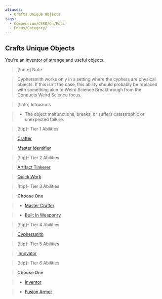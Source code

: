 ```yaml
---
aliases:
  - Crafts Unique Objects
tags:
  - Compendium/CSRD/en/Foci
  - Focus/Category/
---
```

  
    
## Crafts Unique Objects    
You're an inventor of strange and useful objects.    
  
>[!note] Note    
>Cyphersmith works only in a setting where the cyphers are physical objects. If this isn't the case, this ability should probably be replaced with something akin to Weird Science Breakthrough from the Conducts Weird Science focus.   
    
  
>[!info] Intrusions    
>- The object malfunctions, breaks, or suffers catastrophic or unexpected failure.    
  
  
>[!tip]- Tier 1 Abilities    
> [Crafter](Crafter.md)    
> [Master Identifier](Master-Identifier.md)    
  
  
>[!tip]- Tier 2 Abilities    
> [Artifact Tinkerer](Artifact-Tinkerer.md)    
> [Quick Work](Quick-Work.md)    
  
  
>[!tip]- Tier 3 Abilities    
> **Choose One**    
>- [Master Crafter](Master-Crafter.md)    
>- [Built In Weaponry](Built-In-Weaponry.md)    
  
  
>[!tip]- Tier 4 Abilities    
> [Cyphersmith](Cyphersmith.md)    
  
  
>[!tip]- Tier 5 Abilities    
> [Innovator](Innovator.md)    
  
  
>[!tip]- Tier 6 Abilities    
> **Choose One**    
>- [Inventor](Inventor.md)    
>- [Fusion Armor](Fusion-Armor.md)
